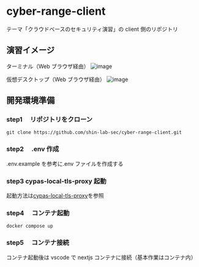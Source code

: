 # cyber-range-client

テーマ「クラウドベースのセキュリティ演習」の client 側のリポジトリ

## 演習イメージ

ターミナル（Web ブラウザ経由）
![image](https://user-images.githubusercontent.com/65057976/204196908-12f6f64c-2437-4800-8402-5401f89523e3.png)

仮想デスクトップ（Web ブラウザ経由）
![image](https://user-images.githubusercontent.com/65057976/204194235-e33f904f-e498-4c1f-bb17-7cef8a78fa81.png)

## 開発環境準備

### step1 　リポジトリをクローン

```
git clone https://github.com/shin-lab-sec/cyber-range-client.git
```

### step2 　.env 作成

.env.example を参考に.env ファイルを作成する

### step3 cypas-local-tls-proxy 起動

起動方法は[cypas-local-tls-proxy](https://github.com/shin-lab-sec/cypas-local-tls-proxy)を参照

### step4 　コンテナ起動

```
docker compose up
```

### step5 　コンテナ接続

コンテナ起動後は vscode で nextjs コンテナに接続（基本作業はコンテナ内）
